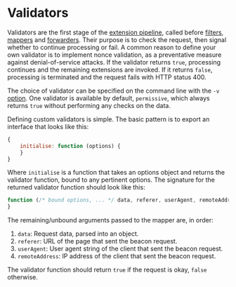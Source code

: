 # Validators

Validators are the first stage of the [extension pipeline][extensions], called before [filters], [mappers] and [forwarders]. Their purpose is to check the request, then signal whether to continue processing or fail. A common reason to define your own validator is to implement nonce validation, as a preventative measure against denial-of-service attacks. If the validator returns `true`, processing continues and the remaining extensions are invoked. If it returns `false`, processing is terminated and the request fails with HTTP status 400.

The choice of validator can be specified on the command line with the `-v` [option]. One validator is available by default, `permissive`, which always returns `true` without performing any checks on the data.

Defining custom validators is simple. The basic pattern is to export an interface that looks like this:

```javascript
{
	initialise: function (options) {
	}
}
```

Where `initialise` is a function that takes an options object and returns the validator function, bound to any pertinent options. The signature for the returned validator function should look like this:

```javascript
function (/* bound options, ... */ data, referer, userAgent, remoteAddress) {
}
```

The remaining/unbound arguments passed to the mapper are, in order:

1. `data`: Request data, parsed into an object.
2. `referer`: URL of the page that sent the beacon request.
3. `userAgent`: User agent string of the client that sent the beacon request.
4. `remoteAddress`: IP address of the client that sent the beacon request.

The validator function should return `true` if the request is okay, `false` otherwise.

[extensions]: ../extensions.md
[filters]: ../filters/README.md
[mappers]: ../mappers/README.md
[forwarders]: ../forwarders/README.md
[option]: ../../README.md#from-the-command-line
